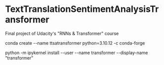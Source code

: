 # TextTranslationSentimentAnalysisTransformer
Final project of Udacity's "RNNs &amp; Transformer" course

conda create --name ttsatransformer python=3.10.12 -c conda-forge

python -m ipykernel install --user --name transformer --display-name "transformer"
